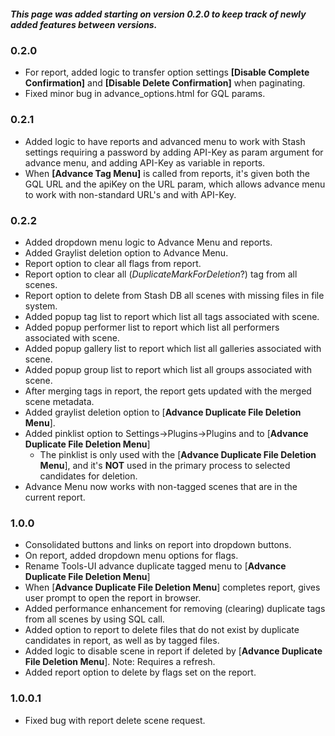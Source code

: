 ##### This page was added starting on version 0.2.0 to keep track of newly added features between versions.
### 0.2.0
- For report, added logic to transfer option settings **[Disable Complete Confirmation]** and **[Disable Delete Confirmation]** when paginating.
- Fixed minor bug in advance_options.html for GQL params.
### 0.2.1
- Added logic to have reports and advanced menu to work with Stash settings requiring a password by adding API-Key as param argument for advance menu, and adding API-Key as variable in reports.
- When **[Advance Tag Menu]** is called from reports, it's given both the GQL URL and the apiKey on the URL param, which allows advance menu to work with non-standard URL's and with API-Key.
### 0.2.2
- Added dropdown menu logic to Advance Menu and reports.
- Added Graylist deletion option to Advance Menu.
- Report option to clear all flags from report.
- Report option to clear all (_DuplicateMarkForDeletion_?) tag from all scenes.
- Report option to delete from Stash DB all scenes with missing files in file system.
- Added popup tag list to report which list all tags associated with scene.
- Added popup performer list to report which list all performers associated with scene.
- Added popup gallery list to report which list all galleries associated with scene.
- Added popup group list to report which list all groups associated with scene.
- After merging tags in report, the report gets updated with the merged scene metadata.
- Added graylist deletion option to [**Advance Duplicate File Deletion Menu**].
- Added pinklist option to Settings->Plugins->Plugins and to [**Advance Duplicate File Deletion Menu**]
  - The pinklist is only used with the [**Advance Duplicate File Deletion Menu**], and it's **NOT** used in the primary process to selected candidates for deletion.
- Advance Menu now works with non-tagged scenes that are in the current report.
### 1.0.0
- Consolidated buttons and links on report into dropdown buttons.
- On report, added dropdown menu options for flags.
- Rename Tools-UI advance duplicate tagged menu to [**Advance Duplicate File Deletion Menu**]
- When [**Advance Duplicate File Deletion Menu**] completes report, gives user prompt to open the report in browser.
- Added performance enhancement for removing (clearing) duplicate tags from all scenes by using SQL call.
- Added option to report to delete files that do not exist by duplicate candidates in report, as well as by tagged files.
- Added logic to disable scene in report if deleted by [**Advance Duplicate File Deletion Menu**]. Note: Requires a refresh.
- Added report option to delete by flags set on the report.
### 1.0.0.1
- Fixed bug with report delete scene request.
